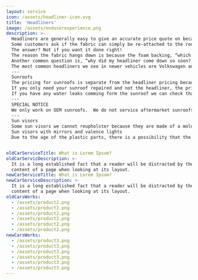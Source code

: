 ```yaml
---
layout: service
icon: /assets/headliner-icon.svg
title: 'Headliners'
image: /assets/enduserexperience.png
description: >-
  Headliners are generally easy to give an accurate price quote on because they mostly seem to have the same problem, the fabric hangs down near the front or back windshield. 
  Some customers ask if the fabric can simply be re-attached to the roof?
  The answer? Not if you want it done right!
  The reason the fabric hangs down is because the foam backing, “which is bonded to the headliner fabric” has deteriorated due to heat and humidity.  A headliners primary use is to provide some insulation from the weather and sound outside your vehicle.
  Another common question is, “why did my headliner come down so soon?
  The most common headliners we see in newer vehicles are Volkswagen and Honda.  They seem have used headliner fabrics that don’t hold up in the Texas climate.  All headliners will drop in time but those two seem to happen sooner rather than later.
  ---
  Sunroofs 
  The pricing for sunroofs is separate from the headliner pricing because they are two separate operations.  
  If you only need your sunroof repaired and not the headliner, the price may be more. Often the headliner needs to be dropped to access the sunroof assembly.
  If you have any water leaks comming form the sunroof we can check that as well.  Often if you live in an area with a lot of trees, leaves and sediment will clog the sunroof drain holes.
  ---
  SPECIAL NOTICE
  We only work on OEM sunroofs.  We do not service aftermarket sunroofs.
  ---
  Sun visors
  Some sun visors we cannot reupholster because they are made of a molded plastic.  We will try and locate replacements for these.
  Sun visors with mirrors and valence lights
  Due to the age of the plastic parts, there is a possibility that the sun visor mirror and valance lights may not be salvageable. We can still reupholster the sun visors but you may lose those functions.


oldCarServiceTitle: What is Lorem Ipsum?
oldCarServicDescription: >-
  It is a long established fact that a reader will be distracted by the readable
  content of a page when looking at its layout.
newCarServiceTitle: What is Lorem Ipsum?
newCarServiceDescription: >-
  It is a long established fact that a reader will be distracted by the readable
  content of a page when looking at its layout.
oldCarsWorks:
  - /assets/product2.png
  - /assets/product2.png
  - /assets/product2.png
  - /assets/product2.png
  - /assets/product2.png
  - /assets/product2.png
newCarsWorks:
  - /assets/product3.png
  - /assets/product3.png
  - /assets/product3.png
  - /assets/product3.png
  - /assets/product3.png
  - /assets/product3.png
---
```


